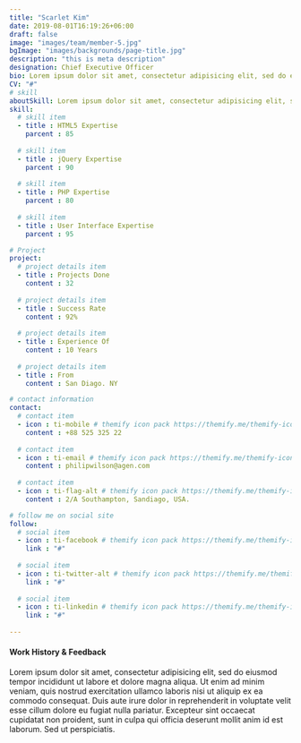 ```yaml
---
title: "Scarlet Kim"
date: 2019-08-01T16:19:26+06:00
draft: false
image: "images/team/member-5.jpg"
bgImage: "images/backgrounds/page-title.jpg"
description: "this is meta description"
designation: Chief Executive Officer
bio: Lorem ipsum dolor sit amet, consectetur adipisicing elit, sed do eiusmod tempor incididunt ut labore et dolore magna aliqua.enim ad minim veniam.
CV: "#"
# skill
aboutSkill: Lorem ipsum dolor sit amet, consectetur adipisicing elit, sed do eiusmod tempor incididunt ut labore et dolore magna aliqua. Ut enim ad minim veniam.
skill:
  # skill item
  - title : HTML5 Expertise
    parcent : 85
    
  # skill item
  - title : jQuery Expertise
    parcent : 90
    
  # skill item
  - title : PHP Expertise
    parcent : 80
    
  # skill item
  - title : User Interface Expertise
    parcent : 95

# Project
project:
  # project details item
  - title : Projects Done
    content : 32
    
  # project details item
  - title : Success Rate
    content : 92%
    
  # project details item
  - title : Experience Of
    content : 10 Years
    
  # project details item
  - title : From
    content : San Diago. NY

# contact information
contact:
  # contact item
  - icon : ti-mobile # themify icon pack https://themify.me/themify-icons
    content : +88 525 325 22
    
  # contact item
  - icon : ti-email # themify icon pack https://themify.me/themify-icons
    content : philipwilson@agen.com
    
  # contact item
  - icon : ti-flag-alt # themify icon pack https://themify.me/themify-icons
    content : 2/A Southampton, Sandiago, USA.

# follow me on social site
follow:
  # social item
  - icon : ti-facebook # themify icon pack https://themify.me/themify-icons
    link : "#"
    
  # social item
  - icon : ti-twitter-alt # themify icon pack https://themify.me/themify-icons
    link : "#"
    
  # social item
  - icon : ti-linkedin # themify icon pack https://themify.me/themify-icons
    link : "#"
    
---
```


#### Work History & Feedback

Lorem ipsum dolor sit amet, consectetur adipisicing elit, sed do eiusmod tempor incididunt ut labore et
dolore magna aliqua. Ut enim ad minim veniam, quis nostrud exercitation ullamco laboris nisi ut aliquip ex ea
commodo consequat. Duis aute irure dolor in reprehenderit in voluptate velit esse cillum dolore eu fugiat
nulla pariatur. Excepteur sint occaecat cupidatat non proident, sunt in culpa qui officia deserunt mollit anim
id est laborum. Sed ut perspiciatis.